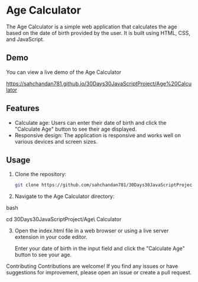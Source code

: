 # Age Calculator

The Age Calculator is a simple web application that calculates the age based on the date of birth provided by the user. It is built using HTML, CSS, and JavaScript.

## Demo

You can view a live demo of the Age Calculator

https://sahchandan781.github.io/30Days30JavaScriptProject/Age%20Calculator

## Features

- Calculate age: Users can enter their date of birth and click the "Calculate Age" button to see their age displayed.
- Responsive design: The application is responsive and works well on various devices and screen sizes.

## Usage

1. Clone the repository:

   ```bash
   git clone https://github.com/sahchandan781/30Days30JavaScriptProject.git
   
2. Navigate to the Age Calculator directory:

bash

cd 30Days30JavaScriptProject/Age\ Calculator

3. Open the index.html file in a web browser or using a live server extension in your code editor.

   Enter your date of birth in the input field and click the "Calculate Age" button to see your age.

Contributing
Contributions are welcome! If you find any issues or have suggestions for improvement, please open an issue or create a pull request.


